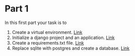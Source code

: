 # Part 1

In this first part your task is to
1. Create a virtual environment. [Link](https://docs.python.org/3/library/venv.html)
2. Initialize a django project and an application. [Link](https://docs.djangoproject.com/en/3.2/intro/tutorial01/)
3. Create a requirements.txt file. [Link](http://www.learningaboutelectronics.com/Articles/How-to-create-a-requirements-txt-file-for-a-Django-project.php)
4. Replace sqlite with postgres and create a database. [Link](https://www.enterprisedb.com/postgres-tutorials/how-use-postgresql-django)




